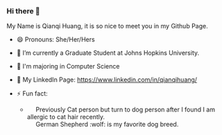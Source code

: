 ### Hi there 👋

My Name is Qianqi Huang, it is so nice to meet you in my Github Page.

- 😄 Pronouns: She/Her/Hers
- 🔭 I’m currently a Graduate Student at Johns Hopkins University.
- 🌱 I'm majoring in Computer Science
- :love_letter: My LinkedIn Page: https://www.linkedin.com/in/qianqihuang/

- ⚡ Fun fact: 
  - <p>&nbsp;&nbsp;&nbsp;&nbsp;&nbsp;Previously Cat person but turn to dog person after I found I am allergic to cat hair recently. <br>
              &nbsp;&nbsp;&nbsp;&nbsp;&nbsp;German Shepherd :wolf: is my favorite dog breed. 
